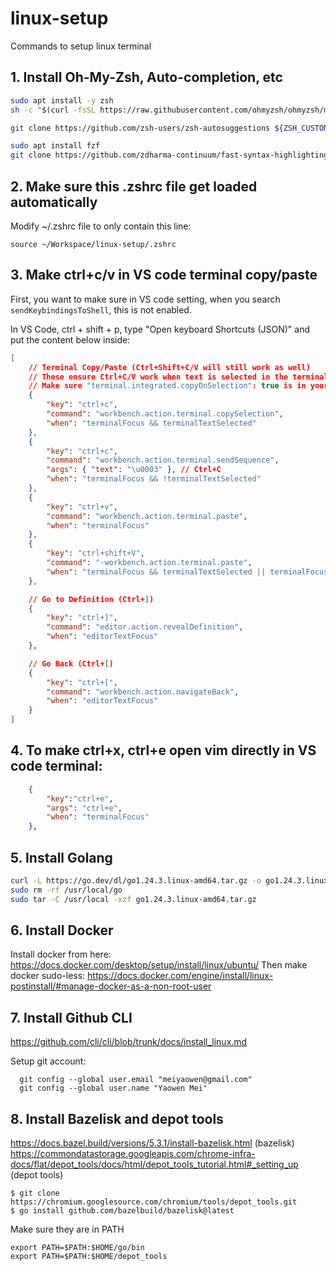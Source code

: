 # linux-setup
Commands to setup linux terminal

## 1. Install Oh-My-Zsh, Auto-completion, etc
```bash
sudo apt install -y zsh
sh -c "$(curl -fsSL https://raw.githubusercontent.com/ohmyzsh/ohmyzsh/master/tools/install.sh)"

git clone https://github.com/zsh-users/zsh-autosuggestions ${ZSH_CUSTOM:-~/.oh-my-zsh/custom}/plugins/zsh-autosuggestions

sudo apt install fzf
git clone https://github.com/zdharma-continuum/fast-syntax-highlighting.git ${ZSH_CUSTOM:-$HOME/.oh-my-zsh/custom}/plugins/fast-syntax-highlighting
```
## 2. Make sure this .zshrc file get loaded automatically

Modify ~/.zshrc file to only contain this line:

```
source ~/Workspace/linux-setup/.zshrc
```

## 3. Make ctrl+c/v in VS code terminal copy/paste

First, you want to make sure in VS code setting, when you search `sendKeybindingsToShell`, this is not enabled.

In VS Code, ctrl + shift + p, type "Open keyboard Shortcuts (JSON)" and put the content below inside:

```JSON
[
    // Terminal Copy/Paste (Ctrl+Shift+C/V will still work as well)
    // These ensure Ctrl+C/V work when text is selected in the terminal on Linux.
    // Make sure "terminal.integrated.copyOnSelection": true is in your settings.json
    {
        "key": "ctrl+c",
        "command": "workbench.action.terminal.copySelection",
        "when": "terminalFocus && terminalTextSelected"
    },
    {
        "key": "ctrl+c",
        "command": "workbench.action.terminal.sendSequence",
        "args": { "text": "\u0003" }, // Ctrl+C
        "when": "terminalFocus && !terminalTextSelected"
    },
    {
        "key": "ctrl+v",
        "command": "workbench.action.terminal.paste",
        "when": "terminalFocus"
    },
    {
        "key": "ctrl+shift+V",
        "command": "-workbench.action.terminal.paste",
        "when": "terminalFocus && terminalTextSelected || terminalFocus && terminalProcessSupported"
    },

    // Go to Definition (Ctrl+])
    {
        "key": "ctrl+]",
        "command": "editor.action.revealDefinition",
        "when": "editorTextFocus"
    },

    // Go Back (Ctrl+[)
    {
        "key": "ctrl+[",
        "command": "workbench.action.navigateBack",
        "when": "editorTextFocus"
    }
]
```

## 4. To make ctrl+x, ctrl+e open vim directly in VS code terminal:

```JSON
    {
        "key":"ctrl+e",
        "args": "ctrl+e",
        "when": "terminalFocus"
    },
```

## 5. Install Golang

```bash
curl -L https://go.dev/dl/go1.24.3.linux-amd64.tar.gz -o go1.24.3.linux-amd64.tar.gz
sudo rm -rf /usr/local/go
sudo tar -C /usr/local -xzf go1.24.3.linux-amd64.tar.gz
```

## 6. Install Docker

Install docker from here: https://docs.docker.com/desktop/setup/install/linux/ubuntu/
Then make docker sudo-less: https://docs.docker.com/engine/install/linux-postinstall/#manage-docker-as-a-non-root-user

## 7. Install Github CLI

https://github.com/cli/cli/blob/trunk/docs/install_linux.md

Setup git account:

```
  git config --global user.email "meiyaowen@gmail.com"
  git config --global user.name "Yaowen Mei"
```

## 8. Install Bazelisk and depot tools

https://docs.bazel.build/versions/5.3.1/install-bazelisk.html (bazelisk)
https://commondatastorage.googleapis.com/chrome-infra-docs/flat/depot_tools/docs/html/depot_tools_tutorial.html#_setting_up (depot tools)

```
$ git clone https://chromium.googlesource.com/chromium/tools/depot_tools.git
$ go install github.com/bazelbuild/bazelisk@latest 
```

Make sure they are in PATH

```
export PATH=$PATH:$HOME/go/bin
export PATH=$PATH:$HOME/depot_tools
```
